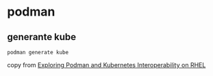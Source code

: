 # podman

## generante kube

```
podman generate kube
```
copy from [Exploring Podman and Kubernetes Interoperability on RHEL](https://acloudguru.com/hands-on-labs/exploring-podman-and-kubernetes-interoperability-on-rhel)

